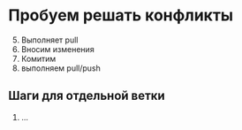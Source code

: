 # Пробуем решать конфликты

5. Выполняет pull
4. Вносим изменения
3. Комитим 
2. выполняем pull/push

## Шаги для отдельной ветки

1. ...